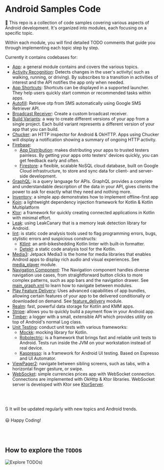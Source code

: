 # Android Samples Code

📝 This repo is a collection of code samples covering various aspects of Android development. It's organized into modules, each focusing on a specific topic. 

Within each module, you will find detailed TODO comments that guide you through implementing each topic step by step.

Currently it contains codebases for:

- [App](https://github.com/AsemLab/Samples/tree/main/app): a general module contains and covers the various topics.
- [Activity Recognition](https://developer.android.com/develop/sensors-and-location/location/transitions): Detects changes in the user's activity( such as walking, running, or driving). By subscribes to a transition in activities of interest and the API notifies the app only when needed.
- [App Shortcuts](https://developer.android.com/develop/ui/views/launch/shortcuts): Shortcuts can be displayed in a supported launcher. They help users quickly start common or recommended tasks within apps.
- [Autofill](https://developers.google.com/identity/sms-retriever/request): Retrieve otp from SMS automatically using Google SMS Retriever API.
- [Broadcast Receiver](https://github.com/AsemLab/Samples/tree/main/broadcast_receiver): Create a custom broadcast receiver.
- [Build Variants](https://developer.android.com/build/build-variants): a way to create different versions of your app from a single project. Each build variant represents a different version of your app that you can build.
- [Chucker](https://github.com/ChuckerTeam/chucker): an HTTP inspector for Android & OkHTTP. Apps using Chucker will display a notification showing a summary of ongoing HTTP activity.
- [Firebase](https://firebase.google.com/):
  - [App Distribution](https://firebase.google.com/docs/app-distribution): makes distributing your apps to trusted testers painless. By getting your apps onto testers' devices quickly, you can get feedback early and often.
  - [Firestore](https://firebase.google.com/docs/firestore): a flexible, scalable NoSQL cloud database, built on Google Cloud infrastructure, to store and sync data for client- and server-side development.
- [GraphQL](https://graphql.com/learn/what-is-graphql/): is a query language for APIs. GraphQL provides a complete and understandable description of the data in your API, gives clients the power to ask for exactly what they need and nothing more.
- [Inventory](https://github.com/AsemLab/Samples/tree/main/inventory): a simple app demonstrates how to implement offline-first app
- [Koin](https://insert-koin.io/): a lightweight dependency injection framework for Kotlin & Kotlin Multiplatform
- [Ktor](https://ktor.io/): a framework for quickly creating connected applications in Kotlin with minimal effort.
- [Leak](https://square.github.io/leakcanary/): using LeakCanary that is a memory leak detection library for Android.
- [lint](https://developer.android.com/reference/tools/gradle-api/7.2/com/android/build/api/dsl/Lint?hl=en): is static code analysis tools used to flag programming errors, bugs, stylistic errors and suspicious constructs:
  - [Ktlint](https://pinterest.github.io/ktlint/latest/): an anti-bikeshedding Kotlin linter with built-in formatter.
  - [Detekt](https://detekt.dev/): a static code analysis tool for the Kotlin.
- [Media3](https://developer.android.com/media/media3): Jetpack Media3 is the home for media libraries that enables Android apps to display rich audio and visual experiences. See [media_player](https://github.com/AsemLab/Samples/tree/main/media_player) module.
- [Navigation Component](https://developer.android.com/guide/navigation): The Navigation component handles diverse navigation use cases, from straightforward button clicks to more complex patterns, such as app bars and the navigation drawer.  See [main_graph.xml](https://github.com/AsemLab/Samples/blob/main/navigation-component/src/main/res/navigation/main_graph.xml) to learn how to navigate between modules.
- [Play Feature Delivery](https://developer.android.com/guide/playcore/feature-delivery): Uses advanced capabilities of app bundles, allowing certain features of your app to be delivered conditionally or downloaded on demand. See [feature_delivery](https://github.com/AsemLab/Samples/tree/main/feature_delivery) module.
- [Realm](https://www.mongodb.com/docs/realm/sdk/kotlin/): fast, powerful data storage for Kotlin and KMM apps.
- [Stripe](https://docs.stripe.com/sdks/android): allows you to quickly build a payment flow in your Android app.
- [Timber](https://github.com/JakeWharton/timber/): a logger with a small, extensible API which provides utility on top of Android's normal Log class.
- [Unit Testing](https://github.com/AsemLab/Samples/tree/main/unit_testing): conduct unit tests with various frameworks:
  - [Mockk](https://mockk.io/): mocking library for Kotlin.
  - [Robolectric](https://robolectric.org/): is a framework that brings fast and reliable unit tests to Android. Tests run inside the JVM on your workstation instead of real device.
  - [Kaspresso](https://kasperskylab.github.io/Kaspresso/): is a framework for Android UI testing. Based on Espresso and UI Automator.
- [ViewPager2](https://developer.android.com/guide/navigation/advanced/swipe-view-2): navigate between sibling screens, such as tabs, with a horizontal finger gesture, or swipe.
- [WebSocket](https://github.com/AsemLab/Samples/tree/main/websocket): simple currencies prices app with WebSocket connection. Connections are implemented with OkHttp & Ktor libraries. WebSocket server is developed with Ktor see [KtorServer](https://github.com/AsemLab/Kotlin-Samples/tree/main/KtorServer). 

</br></br>

🔃 It will be updated regularly with new topics and Android trends.

😃 Happy Coding!

</br></br>

## How to explore the `TODO`s

![Explore TODOs)](https://github.com/AsemLab/Samples/assets/82704241/618cf8cc-adf0-4df2-8036-eef967c6780d)

